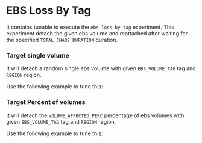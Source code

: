# EBS Loss By Tag

It contains tunable to execute the `ebs-loss-by-tag` experiment. This experiment detach the given ebs volume and reattached after waiting for the specified `TOTAL_CHAOS_DURATION` duration.


### Target single volume

It will detach a random single ebs volume with given `EBS_VOLUME_TAG` tag and `REGION` region.

Use the following example to tune this:
<references to the sample manifest>

### Target Percent of volumes

It will detach the `VOLUME_AFFECTED_PERC` percentage of ebs volumes with given `EBS_VOLUME_TAG` tag and `REGION` region.

Use the following example to tune this:
<references to the sample manifest>